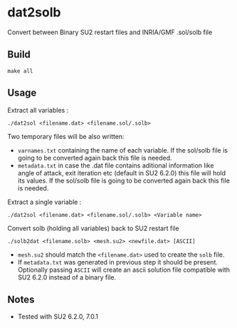 # dat2solb

Convert between Binary SU2 restart files and INRIA/GMF .sol/solb file

## Build

    make all

## Usage

Extract all variables :

    ./dat2sol <filename.dat> <filename.sol/.solb> 

Two temporary files will be also written:

* `varnames.txt` containing the name of each variable. If the sol/solb file is going to be converted again back this file is needed.
* `metadata.txt` in case the .dat file contains aditional information like angle of attack, exit iteration etc (default in SU2 6.2.0) this file will hold its values. If the sol/solb file is going to be converted again back this file is needed.

Extract a single variable :

    ./dat2sol <filename.dat> <filename.sol/.solb> <Variable name>

Convert solb (holding all variables) back to SU2 restart file

    ./solb2dat <filename.solb> <mesh.su2> <newfile.dat> [ASCII]

* `mesh.su2` should match the `<filename.dat>` used to create the `solb` file. 
* If `metadata.txt` was generated in previous step it should be present.
Optionally passing `ASCII` will create an ascii solution file compatible with SU2 6.2.0 instead of a binary file.

## Notes
* Tested with SU2 6.2.0, 7.0.1
